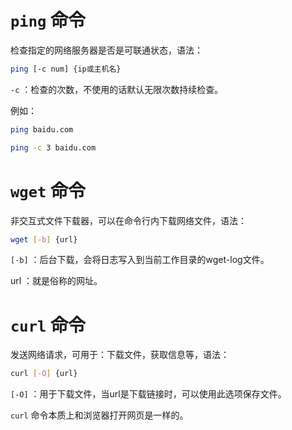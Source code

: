 # `ping` 命令

检查指定的网络服务器是否是可联通状态，语法：

```bash
ping [-c num] {ip或主机名}
```

`-c` ：检查的次数，不使用的话默认无限次数持续检查。

例如：

```bash
ping baidu.com

ping -c 3 baidu.com
```

# `wget` 命令

非交互式文件下载器，可以在命令行内下载网络文件，语法：

```bash
wget [-b] {url}
```

`[-b]` ：后台下载，会将日志写入到当前工作目录的wget-log文件。

url ：就是俗称的网址。

# `curl` 命令

发送网络请求，可用于：下载文件，获取信息等，语法：

```bash
curl [-O] {url}
```

`[-O]` ：用于下载文件，当url是下载链接时，可以使用此选项保存文件。

`curl` 命令本质上和浏览器打开网页是一样的。
